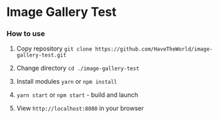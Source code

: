 # Image Gallery Test

### How to use

1. Copy repository `git clone https://github.com/HaveTheWorld/image-gallery-test.git`

2. Change directory `cd ./image-gallery-test`
3. Install modules `yarn` or `npm install`
3. `yarn start` or `npm start` - build and launch
4. View `http://localhost:8080` in your browser
